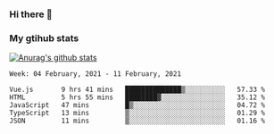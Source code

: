 ### Hi there 👋

### My gtihub stats

[![Anurag's github stats](https://github-readme-stats.vercel.app/api?username=gaozhidong)](https://github.com/gaozhidong/github-readme-stats)

<!--START_SECTION:waka-->
```text
Week: 04 February, 2021 - 11 February, 2021

Vue.js       9 hrs 41 mins   ██████████████▒░░░░░░░░░░   57.33 % 
HTML         5 hrs 55 mins   ████████▓░░░░░░░░░░░░░░░░   35.12 % 
JavaScript   47 mins         █▒░░░░░░░░░░░░░░░░░░░░░░░   04.72 % 
TypeScript   13 mins         ▒░░░░░░░░░░░░░░░░░░░░░░░░   01.29 % 
JSON         11 mins         ▒░░░░░░░░░░░░░░░░░░░░░░░░   01.16 % 
```
<!--END_SECTION:waka-->